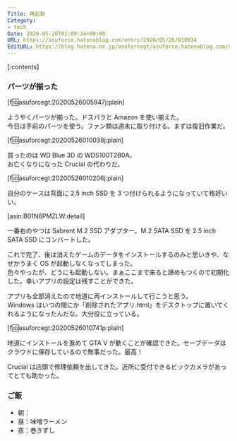 ```yaml
---
Title: 再起動
Category:
- tech
Date: 2020-05-26T01:09:34+09:00
URL: https://asuforce.hatenablog.com/entry/2020/05/26/010934
EditURL: https://blog.hatena.ne.jp/asuforcegt/asuforce.hatenablog.com/atom/entry/26006613574013007
---
```


[:contents]

###  パーツが揃った

[f:id:asuforcegt:20200526005947j:plain]

ようやくパーツが揃った。ドスパラと Amazon を使い揃えた。  
今日は手前のパーツを使う。ファン類は週末に取り付ける。まずは復旧作業だ。

[f:id:asuforcegt:20200526010038j:plain]

買ったのは WD Blue 3D の WDS100T2B0A。  
お亡くなりになった Crucial の代わりだ。

[f:id:asuforcegt:20200526010206j:plain]

自分のケースは背面に 2.5 inch SSD を 3 つ付けられるようになっていて格好いい。  

[asin:B01N6PMZLW:detail]

一番右のやつは Sabrent M.2 SSD アダプター。M.2 SATA SSD を 2.5 inch SATA SSD にコンバートした。  

これで完了、後は消えたゲームのデータをインストールするのみと思いきや、なぜかうまく OS が起動しなくなってしまった。  
色々やったが、どうにも起動しない。まぁここまで来ると諦めもつくので初期化した。幸いアプリの設定は残すことができた。  

アプリも全部消えたので地道に再インストールして行こうと思う。  
Windows はいつの間にか「削除されたアプリ.html」をデスクトップに置いてくれるようになったんだな。大分役に立っている。

[f:id:asuforcegt:20200526010741p:plain]

地道にインストールを進めて GTA V が動くことが確認できた。セーブデータはクラウドに保存しているので無事だった。最高！  

Crucial は店頭で修理依頼を出してきた。近所に受付できるビックカメラがあってとても助かった。

### ご飯

- 朝：
- 昼：味噌ラーメン
- 夜：巻きずし
